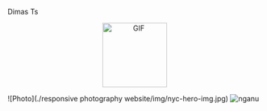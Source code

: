 Dimas Ts
<p align="center">
<img src="https://media4.giphy.com/media/jt7bAtEijhurm/giphy.gif" alt="GIF" width="128" height="128"/>
</p>

![Photo](./responsive photography website/img/nyc-hero-img.jpg)
![nganu](./src/nganu.png)
